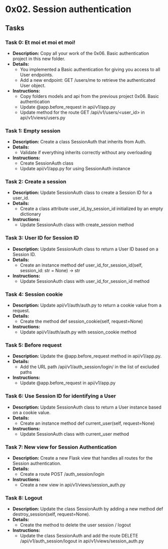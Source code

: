 # 0x02. Session authentication

## Tasks

### Task 0: Et moi et moi et moi!

- **Description:** Copy all your work of the 0x06. Basic authentication project in this new folder.
- **Details:**
  - You implemented a Basic authentication for giving you access to all User endpoints.
  - Add a new endpoint: GET /users/me to retrieve the authenticated User object.
- **Instructions:**
  - Copy folders models and api from the previous project 0x06. Basic authentication
  - Update @app.before_request in api/v1/app.py
  - Update method for the route GET /api/v1/users/<user_id> in api/v1/views/users.py

### Task 1: Empty session

- **Description:** Create a class SessionAuth that inherits from Auth.
- **Details:**
  - Validate if everything inherits correctly without any overloading
- **Instructions:**
  - Create SessionAuth class
  - Update api/v1/app.py for using SessionAuth instance

### Task 2: Create a session

- **Description:** Update SessionAuth class to create a Session ID for a user_id.
- **Details:**
  - Create a class attribute user_id_by_session_id initialized by an empty dictionary
- **Instructions:**
  - Update SessionAuth class with create_session method

### Task 3: User ID for Session ID

- **Description:** Update SessionAuth class to return a User ID based on a Session ID.
- **Details:**
  - Create an instance method def user_id_for_session_id(self, session_id: str = None) -> str
- **Instructions:**
  - Update SessionAuth class with user_id_for_session_id method

### Task 4: Session cookie

- **Description:** Update api/v1/auth/auth.py to return a cookie value from a request.
- **Details:**
  - Create the method def session_cookie(self, request=None)
- **Instructions:**
  - Update api/v1/auth/auth.py with session_cookie method

### Task 5: Before request

- **Description:** Update the @app.before_request method in api/v1/app.py.
- **Details:**
  - Add the URL path /api/v1/auth_session/login/ in the list of excluded paths
- **Instructions:**
  - Update @app.before_request in api/v1/app.py

### Task 6: Use Session ID for identifying a User

- **Description:** Update SessionAuth class to return a User instance based on a cookie value.
- **Details:**
  - Create an instance method def current_user(self, request=None)
- **Instructions:**
  - Update SessionAuth class with current_user method

### Task 7: New view for Session Authentication

- **Description:** Create a new Flask view that handles all routes for the Session authentication.
- **Details:**
  - Create a route POST /auth_session/login
- **Instructions:**
  - Create a new view in api/v1/views/session_auth.py

### Task 8: Logout

- **Description:** Update the class SessionAuth by adding a new method def destroy_session(self, request=None).
- **Details:**
  - Create the method to delete the user session / logout
- **Instructions:**
  - Update the class SessionAuth and add the route DELETE /api/v1/auth_session/logout in api/v1/views/session_auth.py
